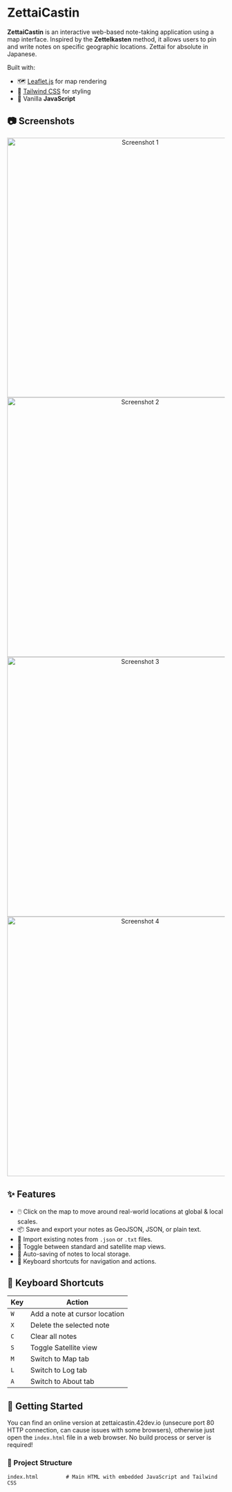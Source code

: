 # ZettaiCastin

**ZettaiCastin** is an interactive web-based note-taking application using a map interface.
Inspired by the **Zettelkasten** method, it allows users to pin and write notes on specific geographic locations.
Zettai for absolute in Japanese.

Built with:

- 🗺️ [Leaflet.js](https://leafletjs.com/) for map rendering  
- 🎨 [Tailwind CSS](https://tailwindcss.com/) for styling  
- 🧠 Vanilla **JavaScript**
 
## 📷 Screenshots

<p align="center">
  <img src="https://github.com/user-attachments/assets/8153eeba-9278-4d39-9b29-06354adc6e5d" alt="Screenshot 1" width="600"><br>
  <img src="https://github.com/user-attachments/assets/856fef36-7cd7-4a0b-a94a-9822fd360105" alt="Screenshot 2" width="600"><br>
  <img src="https://github.com/user-attachments/assets/9a357997-06f9-4e41-b566-9f6ea2f8531c" alt="Screenshot 3" width="600"><br>
  <img src="https://github.com/user-attachments/assets/9d137ee8-71b1-4d69-8316-ad18fe9dce0f" alt="Screenshot 4" width="600">
</p>


## ✨ Features

- 🖱️ Click on the map to move around real-world locations at global & local scales.
- 📦 Save and export your notes as GeoJSON, JSON, or plain text.
- 📁 Import existing notes from `.json` or `.txt` files.
- 🔄 Toggle between standard and satellite map views.
- 💾 Auto-saving of notes to local storage.
- 🧭 Keyboard shortcuts for navigation and actions.

## 🧭 Keyboard Shortcuts

| Key | Action                          |
|-----|---------------------------------|
| `W` | Add a note at cursor location   |
| `X` | Delete the selected note        |
| `C` | Clear all notes                 |
| `S` | Toggle Satellite view           |
| `M` | Switch to Map tab               |
| `L` | Switch to Log tab               |
| `A` | Switch to About tab             |

## 🚀 Getting Started

You can find an online version at zettaicastin.42dev.io (unsecure port 80 HTTP connection, can cause issues with some browsers),
otherwise just open the `index.html` file in a web browser.
No build process or server is required!

### 📂 Project Structure

```text
index.html         # Main HTML with embedded JavaScript and Tailwind CSS
